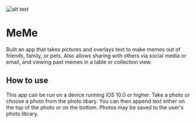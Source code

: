 ![alt text](https://raw.github.com/JayGabriel/MeMe/master/MeMe_Screenshot.png)

# MeMe
Built an app that takes pictures and overlays text to make memes out of friends, family, or pets. Also allows sharing with others via social media or email, and viewing past memes in a table or collection view.

## How to use
This app can be run on a device running iOS 10.0 or higher. Take a photo or choose a photo from the photo libary. You can then append text either on the top of the photo or on the bottom. Photos may be saved to the user's photo library.
